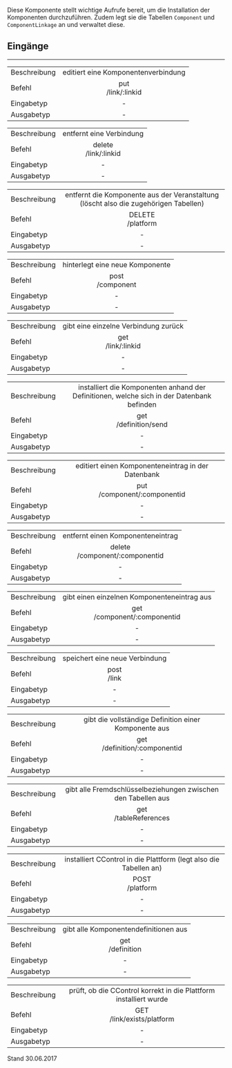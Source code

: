 <!--
  - @file de.md
  -
  - @license http://www.gnu.org/licenses/gpl-3.0.html GPL version 3
  -
  - @package OSTEPU (https://github.com/ostepu/ostepu-core)
  - @since -
  -
  - @author Till Uhlig <till.uhlig@student.uni-halle.de>
  - @date 2017
  -
 -->

Diese Komponente stellt wichtige Aufrufe bereit, um die Installation der Komponenten durchzuführen. Zudem legt sie die Tabellen `Component` und `ComponentLinkage` an und verwaltet diese.

## Eingänge
---------------

|||
| :----------- |:-----: |
|Beschreibung| editiert eine Komponentenverbindung|
|Befehl| put<br>/link/:linkid|
|Eingabetyp| -|
|Ausgabetyp| -|

|||
| :----------- |:-----: |
|Beschreibung| entfernt eine Verbindung|
|Befehl| delete<br>/link/:linkid|
|Eingabetyp| -|
|Ausgabetyp| -|

|||
| :----------- |:-----: |
|Beschreibung| entfernt die Komponente aus der Veranstaltung (löscht also die zugehörigen Tabellen)|
|Befehl| DELETE<br>/platform|
|Eingabetyp| -|
|Ausgabetyp| -|

|||
| :----------- |:-----: |
|Beschreibung| hinterlegt eine neue Komponente|
|Befehl| post<br>/component|
|Eingabetyp| -|
|Ausgabetyp| -|

|||
| :----------- |:-----: |
|Beschreibung| gibt eine einzelne Verbindung zurück|
|Befehl| get<br>/link/:linkid|
|Eingabetyp| -|
|Ausgabetyp| -|

|||
| :----------- |:-----: |
|Beschreibung| installiert die Komponenten anhand der Definitionen, welche sich in der Datenbank befinden|
|Befehl| get<br>/definition/send|
|Eingabetyp| -|
|Ausgabetyp| -|

|||
| :----------- |:-----: |
|Beschreibung| editiert einen Komponenteneintrag in der Datenbank|
|Befehl| put<br>/component/:componentid|
|Eingabetyp| -|
|Ausgabetyp| -|

|||
| :----------- |:-----: |
|Beschreibung| entfernt einen Komponenteneintrag|
|Befehl| delete<br>/component/:componentid|
|Eingabetyp| -|
|Ausgabetyp| -|

|||
| :----------- |:-----: |
|Beschreibung| gibt einen einzelnen Komponenteneintrag aus|
|Befehl| get<br>/component/:componentid|
|Eingabetyp| -|
|Ausgabetyp| -|

|||
| :----------- |:-----: |
|Beschreibung| speichert eine neue Verbindung|
|Befehl| post<br>/link|
|Eingabetyp| -|
|Ausgabetyp| -|

|||
| :----------- |:-----: |
|Beschreibung| gibt die vollständige Definition einer Komponente aus|
|Befehl| get<br>/definition/:componentid|
|Eingabetyp| -|
|Ausgabetyp| -|

|||
| :----------- |:-----: |
|Beschreibung| gibt alle Fremdschlüsselbeziehungen zwischen den Tabellen aus|
|Befehl| get<br>/tableReferences|
|Eingabetyp| -|
|Ausgabetyp| -|

|||
| :----------- |:-----: |
|Beschreibung| installiert CControl in die Plattform (legt also die Tabellen an)|
|Befehl| POST<br>/platform|
|Eingabetyp| -|
|Ausgabetyp| -|

|||
| :----------- |:-----: |
|Beschreibung| gibt alle Komponentendefinitionen aus|
|Befehl| get<br>/definition|
|Eingabetyp| -|
|Ausgabetyp| -|

|||
| :----------- |:-----: |
|Beschreibung| prüft, ob die CControl korrekt in die Plattform installiert wurde|
|Befehl| GET<br>/link/exists/platform|
|Eingabetyp| -|
|Ausgabetyp| -|


Stand 30.06.2017
